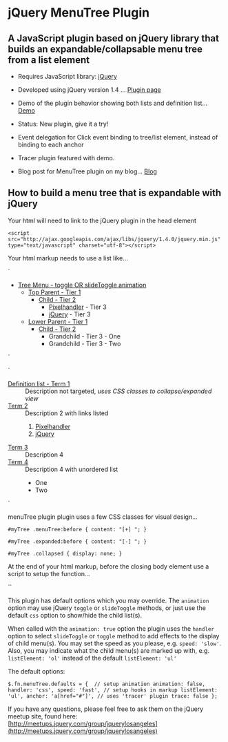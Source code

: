 jQuery MenuTree Plugin
================================

A JavaScript plugin based on jQuery library that builds an expandable/collapsable menu tree from a list element
---------------------------------------
* Requires JavaScript library: [jQuery](http://jquery.com/)

* Developed using jQuery version 1.4 ... [Plugin page](http://plugins.jquery.com/project/menuTree)

* Demo of the plugin behavior showing both lists and definition list... [Demo](http://rant.cc/z9V) 

* Status: New plugin, give it a try!

* Event delegation for Click event binding to tree/list element, instead of binding to each anchor

* Tracer plugin featured with demo.

* Blog post for MenuTree plugin on my blog... [Blog](http://rant.cc/SC2 ) 

How to build a menu tree that is expandable with jQuery
-----------------------------

Your html will need to link to the jQuery plugin in the head element

`<script src="http://ajax.googleapis.com/ajax/libs/jquery/1.4.0/jquery.min.js" type="text/javascript" charset="utf-8"></script>`

Your html markup needs to use a list like...

`<ul id="myTree">
	<li><a href="#">Tree Menu - toggle OR slideToggle animation</a>
		<ul>
			<li><a href="#">Top Parent - Tier 1</a>
				<ul>
					<li><a href="#">Child - Tier 2</a>
						<ul>
							<li><a href="http://pixelhandler.com">Pixelhandler</a> - Tier 3</li>
							<li><a href="http://jquery.com">jQuery</a> - Tier 3</li>
						</ul>
					</li>
				</ul>
			</li>
			<li><a href="#">Lower Parent - Tier 1</a>
				<ul>
					<li><a href="#">Child - Tier 2</a>
						<ul>
							<li>Grandchild - Tier 3 - One</li>
							<li>Grandchild - Tier 3 - Two</li>
						</ul>
					</li>
				</ul>
			</li>
		</ul>
	</li>
</ul>`

`<dl id="definitions">
	<dt><a href="#">Definition list - Term 1</a></dt>
	<dd>Description not targeted,
		<em>uses CSS classes to collapse/expanded view</em>
	</dd>
	<dt><a href="#def">Term 2</a></dt>
	<dd>Description 2 with links listed<br />
		<ol>
			<li><a href="http://pixelhandler.com">Pixelhandler</a></li>
			<li><a href="http://jquery.com">jQuery</a></li>
		</ol>
	</dd>
	<dt><a href="#def">Term 3</a></dt>
	<dd>Description 4</dd>
	<dt><a href="#def">Term 4</a></dt>
	<dd>Description 4 with unordered list<br />
		<ul>
			<li>One</li>
			<li>Two</li>
		</ul>
	</dd>
</dl>`

menuTree plugin plugin uses a few CSS classes for visual design...

`#myTree .menuTree:before {
	content: "[+] ";
}`

`#myTree .expanded:before {
	content: "[-] ";
}`

`#myTree .collapsed {
	display: none;
}`

At the end of your html markup, before the closing body element use a script to setup the function...

`<script type="text/javascript" charset="utf-8">

$(document).ready(function() {
	
	$('#myTree').menuTree({
		animation: true,
		handler: 'slideToggle',
		anchor: 'a[href="#"]',
		trace: true
	});`
	
});

</script>`

This plugin has default options which you may override. The `animation` option may use jQuery `toggle` or `slideToggle` methods, or just use the default `css` option to show/hide the child list(s).

When called with the `animation: true` option the plugin uses the `handler` option to select `slideToggle` or `toggle` method to add effects to the display of child menu(s). You may set the speed as you please, e.g. `speed: 'slow'`. Also, you may indicate what the child menu(s) are marked up with, e.g. `listElement: 'ol'` instead of the default `listElement: 'ul'`

The default options:

`$.fn.menuTree.defaults = { 
	// setup animation
	animation: false, 
	handler: 'css',
	speed: 'fast',
	// setup hooks in markup
	listElement: 'ul',
	anchor: 'a[href="#"]',
	// uses 'tracer' plugin
	trace: false
};`

If you have any questions, please feel free to ask them on the jQuery
meetup site, found here:  
[http://meetups.jquery.com/group/jquerylosangeles](http://meetups.jquery.com/group/jquerylosangeles)
